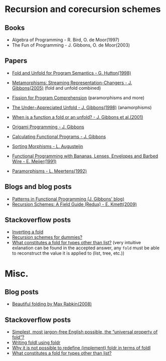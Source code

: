 # Recursion and corecursion schemes

## Books

- Algebra of Programming - R. Bird, O. de Moor(1997)
- The Fun of Programming - J. Gibbons, O. de Moor(2003)

## Papers

- [Fold and Unfold for Program Semantics - G. Hutton(1998)](http://www.cs.nott.ac.uk/~pszgmh/semantics.pdf)

- [Metamorphisms: Streaming Representation-Changers - J. Gibbons(2005)](http://www.cs.ox.ac.uk/jeremy.gibbons/publications/metamorphisms-scp.pdf)
(fold and unfold combined)

- [Fission for Program Comprehension](https://pdfs.semanticscholar.org/8c42/3d988000fd4a04c87046991e963469fe077f.pdf)
(paramorphisms and more)

- [The Under−Appreciated Unfold - J. Gibbons(1998)](http://www.cs.ox.ac.uk/people/jeremy.gibbons/publications/unfold.ps.gz)
(anamorphisms)

- [When is a function a fold or an unfold? - J. Gibbons et al.(2001)](https://ac.els-cdn.com/S157106610480906X/1-s2.0-S157106610480906X-main.pdf?_tid=c1185076-22f7-4c2b-9bc7-2acc22367530&acdnat=1525720425_56a819b98a0bc9d40a5d049450941c15)

- [Origami Programming - J. Gibbons](https://www.cs.ox.ac.uk/jeremy.gibbons/publications/origami.pdf)

- [Calculating Functional Programs - J. Gibbons](https://www.win.tue.nl/~japie/dp/week%203/gibbons-5.pdf)

- [Sorting Morphisms - L. Augusteijn](http://citeseerx.ist.psu.edu/viewdoc/download;jsessionid=1AF7CFF32423ACC87E32AF54AA19E211?doi=10.1.1.51.3315&rep=rep1&type=pdf)

- [Functional Programming with Bananas, Lenses, Envelopes and Barbed Wire - E. Meijer(1991)](https://maartenfokkinga.github.io/utwente/mmf91m.pdf)

- [Paramorphisms - L. Meertens(1992)](http://www.kestrel.edu/home/people/meertens/publications/papers/Paramorphisms.pdf)

## Blogs and blog posts

- [Patterns in Functional Programming (J. Gibbons' blog)](https://patternsinfp.wordpress.com/)
- [Recursion Schemes: A Field Guide (Redux) - E. Kmett(2009)](http://comonad.com/reader/2009/recursion-schemes/)

## Stackoverflow posts

- [Inverting a fold](https://stackoverflow.com/questions/12950063/inverting-a-fold)
- [Recursion schemes for dummies?](https://stackoverflow.com/questions/6941904/recursion-schemes-for-dummies)
- [What constitutes a fold for types other than list?](https://stackoverflow.com/questions/16426463/what-constitutes-a-fold-for-types-other-than-list) (very intuitive exlanation can be found in the accepted answer, any `fold` must be able to reconstruct the value it is applied to (list, tree, etc.))

# Misc.

## Blog posts

- [Beautiful folding by Max Rabkin(2008)](http://squing.blogspot.com.es/2008/11/beautiful-folding.html)

## Stackoverflow posts

- [Simplest, most jargon-free English possible, the “universal property of fold”?](https://stackoverflow.com/questions/841696/please-explain-in-the-simplest-most-jargon-free-english-possible-the-universa)
- [Writing foldl using foldr](https://stackoverflow.com/questions/6172004/writing-foldl-using-foldr)
- [Why it is not possible to redefine (implement) foldr in terms of foldl](https://stackoverflow.com/questions/41686292/why-it-is-not-possible-to-redefine-implement-foldr-in-terms-of-foldl)
- [What constitutes a fold for types other than list?](https://stackoverflow.com/questions/16426463/what-constitutes-a-fold-for-types-other-than-list)
